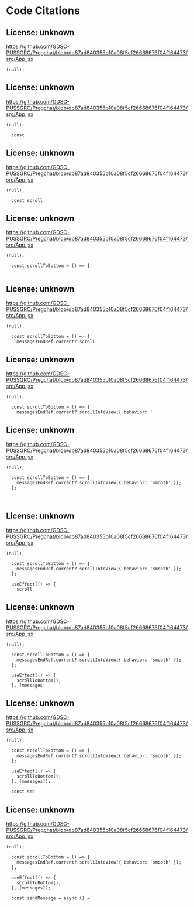 # Code Citations

## License: unknown
https://github.com/GDSC-PUSSGRC/Pregchat/blob/db87ad840355b10a08f5cf26668676f04f164473/src/App.jsx

```
(null);
```


## License: unknown
https://github.com/GDSC-PUSSGRC/Pregchat/blob/db87ad840355b10a08f5cf26668676f04f164473/src/App.jsx

```
(null);

  const
```


## License: unknown
https://github.com/GDSC-PUSSGRC/Pregchat/blob/db87ad840355b10a08f5cf26668676f04f164473/src/App.jsx

```
(null);

  const scroll
```


## License: unknown
https://github.com/GDSC-PUSSGRC/Pregchat/blob/db87ad840355b10a08f5cf26668676f04f164473/src/App.jsx

```
(null);

  const scrollToBottom = () => {
    
```


## License: unknown
https://github.com/GDSC-PUSSGRC/Pregchat/blob/db87ad840355b10a08f5cf26668676f04f164473/src/App.jsx

```
(null);

  const scrollToBottom = () => {
    messagesEndRef.current?.scroll
```


## License: unknown
https://github.com/GDSC-PUSSGRC/Pregchat/blob/db87ad840355b10a08f5cf26668676f04f164473/src/App.jsx

```
(null);

  const scrollToBottom = () => {
    messagesEndRef.current?.scrollIntoView({ behavior: '
```


## License: unknown
https://github.com/GDSC-PUSSGRC/Pregchat/blob/db87ad840355b10a08f5cf26668676f04f164473/src/App.jsx

```
(null);

  const scrollToBottom = () => {
    messagesEndRef.current?.scrollIntoView({ behavior: 'smooth' });
  };

  
```


## License: unknown
https://github.com/GDSC-PUSSGRC/Pregchat/blob/db87ad840355b10a08f5cf26668676f04f164473/src/App.jsx

```
(null);

  const scrollToBottom = () => {
    messagesEndRef.current?.scrollIntoView({ behavior: 'smooth' });
  };

  useEffect(() => {
    scroll
```


## License: unknown
https://github.com/GDSC-PUSSGRC/Pregchat/blob/db87ad840355b10a08f5cf26668676f04f164473/src/App.jsx

```
(null);

  const scrollToBottom = () => {
    messagesEndRef.current?.scrollIntoView({ behavior: 'smooth' });
  };

  useEffect(() => {
    scrollToBottom();
  }, [messages
```


## License: unknown
https://github.com/GDSC-PUSSGRC/Pregchat/blob/db87ad840355b10a08f5cf26668676f04f164473/src/App.jsx

```
(null);

  const scrollToBottom = () => {
    messagesEndRef.current?.scrollIntoView({ behavior: 'smooth' });
  };

  useEffect(() => {
    scrollToBottom();
  }, [messages]);

  const sen
```


## License: unknown
https://github.com/GDSC-PUSSGRC/Pregchat/blob/db87ad840355b10a08f5cf26668676f04f164473/src/App.jsx

```
(null);

  const scrollToBottom = () => {
    messagesEndRef.current?.scrollIntoView({ behavior: 'smooth' });
  };

  useEffect(() => {
    scrollToBottom();
  }, [messages]);

  const sendMessage = async () =
```

